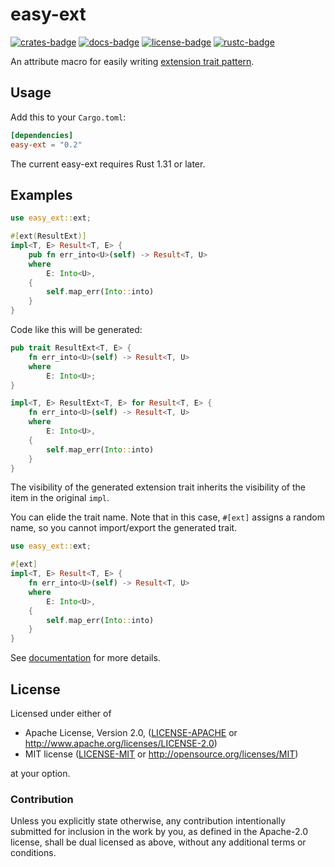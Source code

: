 # easy-ext

[![crates-badge]][crates-url]
[![docs-badge]][docs-url]
[![license-badge]][license]
[![rustc-badge]][rustc-url]

[crates-badge]: https://img.shields.io/crates/v/easy-ext.svg
[crates-url]: https://crates.io/crates/easy-ext
[docs-badge]: https://docs.rs/easy-ext/badge.svg
[docs-url]: https://docs.rs/easy-ext
[license-badge]: https://img.shields.io/badge/license-Apache--2.0%20OR%20MIT-blue.svg
[license]: #license
[rustc-badge]: https://img.shields.io/badge/rustc-1.31+-lightgray.svg
[rustc-url]: https://blog.rust-lang.org/2018/12/06/Rust-1.31-and-rust-2018.html

An attribute macro for easily writing [extension trait pattern](https://github.com/rust-lang/rfcs/blob/master/text/0445-extension-trait-conventions.md).

## Usage

Add this to your `Cargo.toml`:

```toml
[dependencies]
easy-ext = "0.2"
```

The current easy-ext requires Rust 1.31 or later.

## Examples

```rust
use easy_ext::ext;

#[ext(ResultExt)]
impl<T, E> Result<T, E> {
    pub fn err_into<U>(self) -> Result<T, U>
    where
        E: Into<U>,
    {
        self.map_err(Into::into)
    }
}
```

Code like this will be generated:

```rust
pub trait ResultExt<T, E> {
    fn err_into<U>(self) -> Result<T, U>
    where
        E: Into<U>;
}

impl<T, E> ResultExt<T, E> for Result<T, E> {
    fn err_into<U>(self) -> Result<T, U>
    where
        E: Into<U>,
    {
        self.map_err(Into::into)
    }
}
```

The visibility of the generated extension trait inherits the visibility of the item in the original `impl`.

You can elide the trait name. Note that in this case, `#[ext]` assigns a random name, so you cannot import/export the generated trait.

```rust
use easy_ext::ext;

#[ext]
impl<T, E> Result<T, E> {
    fn err_into<U>(self) -> Result<T, U>
    where
        E: Into<U>,
    {
        self.map_err(Into::into)
    }
}
```

See [documentation][docs-url] for more details.

## License

Licensed under either of

* Apache License, Version 2.0, ([LICENSE-APACHE](LICENSE-APACHE) or <http://www.apache.org/licenses/LICENSE-2.0>)
* MIT license ([LICENSE-MIT](LICENSE-MIT) or <http://opensource.org/licenses/MIT>)

at your option.

### Contribution

Unless you explicitly state otherwise, any contribution intentionally submitted for inclusion in the work by you, as defined in the Apache-2.0 license, shall be dual licensed as above, without any additional terms or conditions.
